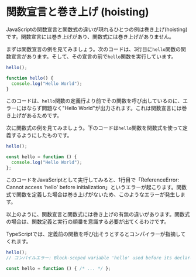 # 関数宣言と巻き上げ \(hoisting\)

JavaScriptの関数宣言と関数式の違いが現れるひとつの例は巻き上げ\(hoisting\)です。関数宣言には巻き上げがあり、関数式には巻き上げがありません。

まずは関数宣言の例を見てみましょう。次のコードは、3行目に`hello`関数の関数宣言があります。そして、その宣言の前で`hello`関数を実行しています。

```javascript
hello();

function hello() {
  console.log("Hello World");
}
```

このコードは、`hello`関数の定義行より前でその関数を呼び出しているのに、エラーにはならず問題なく"Hello World"が出力されます。これは関数宣言には巻き上げがあるためです。

次に関数式の例を見てみましょう。下のコードは`hello`関数を関数式を使って定義するようにしたものです。

```javascript
hello();

const hello = function () {
  console.log("Hello World");
};
```

このコードをJavaScriptとして実行してみると、1行目で「ReferenceError: Cannot access 'hello' before initialization」というエラーが起こります。関数式で関数を定義した場合は巻き上げがないため、このようなエラーが発生します。

以上のように、関数宣言と関数式には巻き上げの有無の違いがあります。関数式の場合は、関数定義と実行の順番を意識する必要が出てくるわけです。

TypeScriptでは、定義前の関数を呼び出そうとするとコンパイラーが指摘してくれます。

```typescript
hello();
// コンパイルエラー: Block-scoped variable 'hello' used before its declaration.(2448)

const hello = function () { /* ... */ };
```



